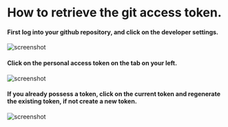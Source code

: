 # How to retrieve the git access token.

#### First log into your github repository, and click on the developer settings. 


![screenshot](img/access_token_1.png)

#### Click on the personal access token on the tab on your left.
![screenshot](img/aceess_token_2.png)


#### If you already possess a token, click on the current token and regenerate the existing token, if not create a new token.
![screenshot](img/access_token_3.png)
